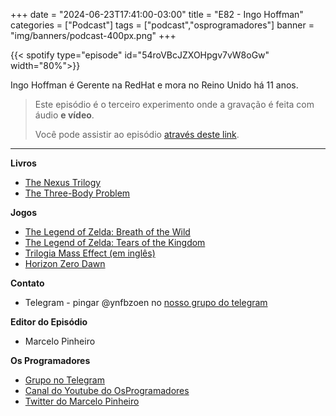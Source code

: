 +++
date = "2024-06-23T17:41:00-03:00"
title = "E82 - Ingo Hoffman"
categories = ["Podcast"]
tags = ["podcast","osprogramadores"]
banner = "img/banners/podcast-400px.png"
+++


{{< spotify type="episode" id="54roVBcJZXOHpgv7vW8oGw" width="80%">}}

Ingo Hoffman é Gerente na RedHat e mora no Reino Unido há 11 anos.


> Este episódio é o terceiro experimento onde a gravação é feita com áudio **e vídeo**.
>
> Você pode assistir ao episódio [através deste link](https://www.youtube.com/watch?v=PKE1TpbgnJ4).


___

**Livros**

- [The Nexus Trilogy](https://en.m.wikipedia.org/wiki/The_Nexus_Trilogy)
- [The Three-Body Problem](https://en.m.wikipedia.org/wiki/The_Three-Body_Problem_(novel))

**Jogos**

- [The Legend of Zelda: Breath of the Wild](https://en.m.wikipedia.org/wiki/The_Legend_of_Zelda:_Breath_of_the_Wild)
- [The Legend of Zelda: Tears of the Kingdom](https://en.m.wikipedia.org/wiki/The_Legend_of_Zelda:_Tears_of_the_Kingdom)
- [Trilogia Mass Effect (em inglês)](https://en.m.wikipedia.org/w/index.php?title=Mass_Effect&diffonly=true#Mass_Effect_Trilogy)
- [Horizon Zero Dawn](https://en.m.wikipedia.org/wiki/Horizon_Zero_Dawn)

**Contato**

- Telegram - pingar @ynfbzoen no [nosso grupo do telegram](https://t.me/osprogramadores)

**Editor do Episódio**

- Marcelo Pinheiro

**Os Programadores**

- [Grupo no Telegram](https://t.me/osprogramadores)
- [Canal do Youtube do OsProgramadores](https://www.youtube.com/channel/UCt_YNYGl6K5yNXlXEQDdwWg?view_as=subscriber)
- [Twitter do Marcelo Pinheiro](https://twitter.com/mpinheir)

